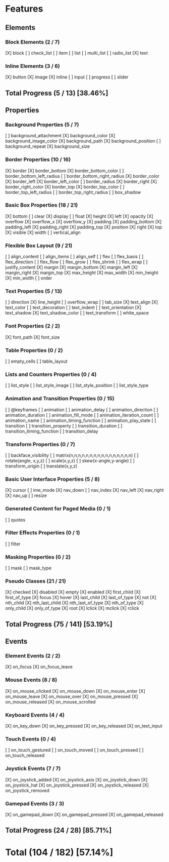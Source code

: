 # Features

## Elements

### Block Elements (2 / 7)

[X] block
[ ] check_list
[ ] item
[ ] list
[ ] multi_list
[ ] radio_list
[X] text

### Inline Elements (3 / 6)

[X] button
[X] image
[X] inline
[ ] input
[ ] progress
[ ] slider

## Total Progress (5 / 13) [38.46%]





## Properties

### Background Properties (5 / 7)

[ ] background_attachment
[X] background_color
[X] background_image_color
[X] background_path
[X] background_position
[ ] background_repeat
[X] background_size

### Border Properties (10 / 16)

[X] border
[X] border_bottom
[X] border_bottom_color
[ ] border_bottom_left_radius
[ ] border_bottom_right_radius
[X] border_color
[X] border_left
[X] border_left_color
[ ] border_radius
[X] border_right
[X] border_right_color
[X] border_top
[X] border_top_color
[ ] border_top_left_radius
[ ] border_top_right_radius
[ ] box_shadow

### Basic Box Properties (18 / 21)

[X] bottom
[ ] clear
[X] display
[ ] float
[X] height
[X] left
[X] opacity
[X] overflow
[X] overflow_x
[X] overflow_y
[X] padding
[X] padding_bottom
[X] padding_left
[X] padding_right
[X] padding_top
[X] position
[X] right
[X] top
[X] visible
[X] width
[ ] vertical_align

### Flexible Box Layout (9 / 21)

[ ] align_content
[ ] align_items
[ ] align_self
[ ] flex
[ ] flex_basis
[ ] flex_direction
[ ] flex_flow
[ ] flex_grow
[ ] flex_shrink
[ ] flex_wrap
[ ] justify_content
[X] margin
[X] margin_bottom
[X] margin_left
[X] margin_right
[X] margin_top
[X] max_height
[X] max_width
[X] min_height
[X] min_width
[ ] order

### Text Properties (5 / 13)

[ ] direction
[X] line_height
[ ] overflow_wrap
[ ] tab_size
[X] text_align
[X] text_color
[ ] text_decoration
[ ] text_indent
[ ] text_orientation
[X] text_shadow
[X] text_shadow_color
[ ] text_transform
[ ] white_space

### Font Properties (2 / 2)

[X] font_path
[X] font_size

### Table Properties (0 / 2)

[ ] empty_cells
[ ] table_layout

### Lists and Counters Properties (0 / 4)

[ ] list_style
[ ] list_style_image
[ ] list_style_position
[ ] list_style_type

### Animation and Transition Properties (0 / 15)

[ ] @keyframes
[ ] animation
[ ] animation_delay
[ ] animation_direction
[ ] animation_duration
[ ] animation_fill_mode
[ ] animation_iteration_count
[ ] animation_name
[ ] animation_timing_function
[ ] animation_play_state
[ ] transition
[ ] transition_property
[ ] transition_duration
[ ] transition_timing_function
[ ] transition_delay

### Transform Properties (0 / 7)

[ ] backface_visibility
[ ] matrix(n,n,n,n,n,n,n,n,n,n,n,n,n,n,n,n)
[ ] rotate(angle, x,y,z)
[ ] scale(x,y,z)
[ ] skew(x-angle,y-angle)
[ ] transform_origin
[ ] translate(x,y,z)

### Basic User Interface Properties (5 / 8)

[X] cursor
[ ] ime_mode
[X] nav_down
[ ] nav_index
[X] nav_left
[X] nav_right
[X] nav_up
[ ] resize

### Generated Content for Paged Media (0 / 1)

[ ] quotes

### Filter Effects Properties (0 / 1)

[ ] filter

### Masking Properties (0 / 2)

[ ] mask
[ ] mask_type

### Pseudo Classes (21 / 21)

[X] checked
[X] disabled
[X] empty
[X] enabled
[X] first_child
[X] first_of_type
[X] focus
[X] hover
[X] last_child
[X] last_of_type
[X] not
[X] nth_child
[X] nth_last_child
[X] nth_last_of_type
[X] nth_of_type
[X] only_child
[X] only_of_type
[X] root
[X] lclick
[X] mclick
[X] rclick

## Total Progress (75 / 141) [53.19%]





## Events

### Element Events (2 / 2)

[X] on_focus
[X] on_focus_leave

### Mouse Events (8 / 8)

[X] on_mouse_clicked
[X] on_mouse_down
[X] on_mouse_enter
[X] on_mouse_leave
[X] on_mouse_over
[X] on_mouse_pressed
[X] on_mouse_released
[X] on_mouse_scrolled

### Keyboard Events (4 / 4)

[X] on_key_down
[X] on_key_pressed
[X] on_key_released
[X] on_text_input

### Touch Events (0 / 4)

[ ] on_touch_gestured
[ ] on_touch_moved
[ ] on_touch_pressed
[ ] on_touch_released

### Joystick Events (7 / 7)

[X] on_joystick_added
[X] on_joystick_axis
[X] on_joystick_down
[X] on_joystick_hat
[X] on_joystick_pressed
[X] on_joystick_released
[X] on_joystick_removed

### Gamepad Events (3 / 3)

[X] on_gamepad_down
[X] on_gamepad_pressed
[X] on_gamepad_released

## Total Progress (24 / 28) [85.71%]





# Total (104 / 182) [57.14%]
